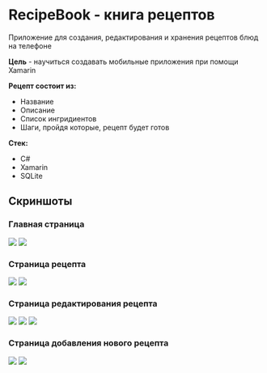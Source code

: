 # RecipeBook - книга рецептов
Приложение для создания, редактирования и хранения рецептов блюд на телефоне  

**Цель** - научиться создавать мобильные приложения при помощи Xamarin  

**Рецепт состоит из:**
+ Название
+ Описание
+ Список ингридиентов
+ Шаги, пройдя которые, рецепт будет готов

**Стек:**
+ С#
+ Xamarin
+ SQLite

## Скриншоты
### Главная страница
![](https://github.com/filippov-code/RecipeBook/blob/master/screenshots/1.jpg)
![](https://github.com/filippov-code/RecipeBook/blob/master/screenshots/2.jpg)
### Страница рецепта
![](https://github.com/filippov-code/RecipeBook/blob/master/screenshots/3.jpg)
![](https://github.com/filippov-code/RecipeBook/blob/master/screenshots/4.jpg)
### Страница редактирования рецепта
![](https://github.com/filippov-code/RecipeBook/blob/master/screenshots/5.jpg)
![](https://github.com/filippov-code/RecipeBook/blob/master/screenshots/6.jpg)
![](https://github.com/filippov-code/RecipeBook/blob/master/screenshots/7.jpg)
### Страница добавления нового рецепта
![](https://github.com/filippov-code/RecipeBook/blob/master/screenshots/8.jpg)
![](https://github.com/filippov-code/RecipeBook/blob/master/screenshots/9.jpg)
